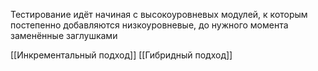 Тестирование идёт начиная с высокоуровневых модулей, к которым постепенно добавляются низкоуровневые, до нужного момента заменённые заглушками

[[Инкрементальный подход]]
[[Гибридный подход]]